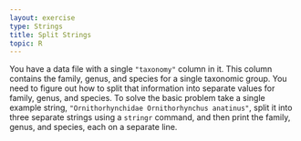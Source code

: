 ```yaml
---
layout: exercise
type: Strings
title: Split Strings
topic: R
---
```


You have a data file with a single `"taxonomy"` column in it. This column 
contains the family, genus, and species for a single taxonomic group. You need 
to figure out how to split that information into separate values for family, 
genus, and species. To solve the basic problem take a single example string,
`"Ornithorhynchidae Ornithorhynchus anatinus"`, split it into three separate
strings using a `stringr` command, and then print the family, genus, and species, each on a separate line.
